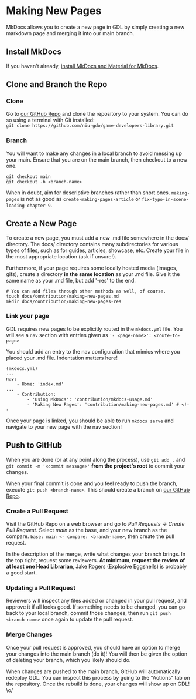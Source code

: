 # Making New Pages

MkDocs allows you to create a new page in GDL by simply creating a new markdown page and merging it into our main branch.

## Install MkDocs
If you haven't already, [install MkDocs and Material for MkDocs](./mkdocs-usage.md).

## Clone and Branch the Repo
### Clone
Go to [our GitHub Repo](https://github.com/niu-gdo/game-developers-library) and clone the repository to your system. You can do so using a terminal with Git installed:  
`git clone https://github.com/niu-gdo/game-developers-library.git`  

### Branch
You will want to make any changes in a local branch to avoid messing up your main. Ensure that you are on the main branch, then checkout to a new one.
```
git checkout main
git checkout -b <branch-name>
```
When in doubt, aim for descriptive branches rather than short ones. `making-pages` is not as good as `create-making-pages-article` or `fix-typo-in-scene-loading-chapter-9`.

## Create a New Page
To create a new page, you must add a new .md file somewhere in the docs/ directory. The docs/ directory contains many subdirectories for various types of files, such as for guides, articles, showcase, etc. Create your file in the most appropriate location (ask if unsure!).

Furthermore, if your page requires some locally hosted media (images, gifs), create a directory **in the same location** as your .md file. Give it the same name as your .md file, but add '-res' to the end.

```
# You can add files through other methods as well, of course.
touch docs/contribution/making-new-pages.md
mkdir docs/contribution/making-new-pages-res
```

### Link your page
GDL requires new pages to be explicitly routed in the `mkdocs.yml` file. You will see a `nav` section with entries given as `'- <page-name>': <route-to-page>`

You should add an entry to the nav configuration that mimics where you placed your .md file. Indentation matters here!
```
(mkdocs.yml)
...
nav:
    - Home: 'index.md'
...
    - Contribution:
        - 'Using MkDocs': 'contribution/mkdocs-usage.md'
        - 'Making New Pages': 'contribution/making-new-pages.md' # <!--
```

Once your page is linked, you should be able to run `mkdocs serve` and navigate to your new page with the nav section!

## Push to GitHub
When you are done (or at any point along the process), use `git add .` and `git commit -m '<commit message>'` **from the project's root** to commit your changes.  

When your final commit is done and you feel ready to push the branch, execute `git push <branch-name>`. This should create a branch on [our GitHub Repo](https://github.com/niu-gdo/game-developers-library).

### Create a Pull Request
Visit the GitHub Repo on a web browser and go to *Pull Requests -> Create Pull Request*. Select *main* as the base, and your new branch as the compare. `base: main <- compare: <branch-name>`, then create the pull request.

In the description of the merge, write what changes your branch brings. In the top right, request some reviewers. **At minimum, request the review of at least one Head Librarian**, Jake Rogers (Explosive Eggshells) is probably a good start.

### Updating a Pull Request
Reviewers will inspect any files added or changed in your pull request, and approve it if all looks good. If something needs to be changed, you can go back to your local branch, commit those changes, then run `git push <branch-name>` once again to update the pull request.

### Merge Changes
Once your pull request is approved, you should have an option to merge your changes into the main branch (do it)! You will then be given the option of deleting your branch, which you likely should do.

When changes are pushed to the main branch, GitHub will automatically redeploy GDL. You can inspect this process by going to the "Actions" tab on the repository. Once the rebuild is done, your changes will show up on GDL! \o/
